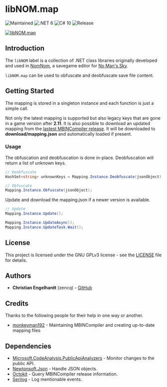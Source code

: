 # libNOM.map

![Maintained](https://img.shields.io/maintenance/yes/2022)
![.NET 6](https://img.shields.io/badge/.NET-6-lightgrey)
![C# 10](https://img.shields.io/badge/C%23-10-lightgrey)
![Release](https://img.shields.io/github/v/release/zencq/libNOM.map?display_name=tag)

[![libNOM.map](https://github.com/zencq/libNOM.map/actions/workflows/pipeline.yml/badge.svg)](https://github.com/zencq/libNOM.map/actions/workflows/pipeline.yml)

## Introduction

The `libNOM` label is a collection of .NET class libraries originally developed and used
in [NomNom](https://github.com/zencq/NomNom), a savegame editor for [No Man's Sky](https://www.nomanssky.com/).

`libNOM.map` can be used to obfuscate and deobfuscate save file content.

## Getting Started

The mapping is stored in a singleton instance and each function is just a simple call.

Not only the latest mapping is supported but also legacy keys that are gone in a
game version after **2.11**. It is also possible to download an updated mapping from
the [lastest MBINCompiler release](https://github.com/monkeyman192/MBINCompiler/releases/latest).
It will be downloaded to **download/mapping.json** and automatically loaded if present.

### Usage

The obfuscation and deobfuscation is done in-place. Deobfuscation will return a list
of unknown keys.
```csharp
// Deobfuscate
HashSet<string> unknownKeys = Mapping.Instance.Deobfuscate(jsonObject);

// Obfuscate
Mapping.Instance.Obfuscate(jsonObject);
```

Update and download the mapping.json if a newer version is available.
```csharp
// Update
Mapping.Instance.Update();

Mapping.Instance.UpdateAsync();
Mapping.Instance.UpdateTask.Wait();
```

## License

This project is licensed under the GNU GPLv3 license - see the [LICENSE](LICENSE)
file for details.

## Authors

* **Christian Engelhardt** (zencq) - [GitHub](https://github.com/cengelha)

## Credits

Thanks to the following people for their help in one way or another.

* [monkeyman192](https://github.com/monkeyman192/MBINCompiler) - Maintaining MBINCompiler and creating up-to-date mapping files

## Dependencies

* [Microsoft.CodeAnalysis.PublicApiAnalyzers](https://www.nuget.org/packages/Microsoft.CodeAnalysis.PublicApiAnalyzers/) - Monitor changes to the public API.
* [Newtonsoft.Json](https://www.nuget.org/packages/Newtonsoft.Json/) - Handle JSON objects.
* [Octokit](https://www.nuget.org/packages/Octokit/) - Query MBINCompiler release information.
* [Serilog](https://www.nuget.org/packages/Serilog/) - Log mentionable events.
